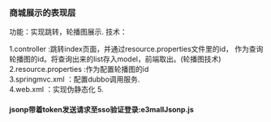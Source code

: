 <h3>商城展示的表现层</h3>
功能：实现跳转，轮播图展示.  
技术：  


1.controller :跳转index页面，并通过resource.properties文件里的id，
作为查询轮播图的id。将查询出来的list存入model，前端取出。(轮播图技术)  
2.resource.properties :作为配置轮播图的id  
3.springmvc.xml ：配置dubbo调用服务.  
4.web.xml ：实现伪静态化 
5.<h4>jsonp带着token发送请求至sso验证登录:e3mallJsonp.js</h4>

